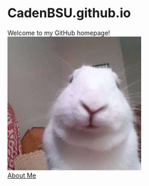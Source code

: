 # CadenBSU.github.io
Welcome to my GitHub homepage!\
<img src="bnuuy.PNG" alt="bunny" width=300px height=auto)>
<br>
<a href="/about">About Me</a>
